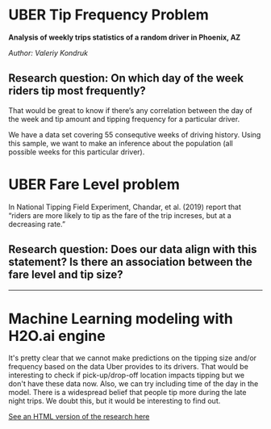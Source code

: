 # UBER Tip Frequency Problem

**Analysis of weekly trips statistics of a random driver in Phoenix, AZ**

*Author: Valeriy Kondruk*

## Research question: On which day of the week riders tip most frequently?

That would be great to know if there’s any correlation between the day of the week and tip amount and tipping frequency for a particular driver.

We have a data set covering 55 consequtive weeks of driving history. Using this sample, we want to make an inference about the population (all possible weeks for this particular driver).

# UBER Fare Level problem

In National Tipping Field Experiment, Chandar, et al. (2019) report that “riders are more likely to tip as the fare of the trip increses, but at a decreasing rate.”

## Research question: Does our data align with this statement? Is there an association between the fare level and tip size?  

----------------------------

# Machine Learning modeling with H2O.ai engine

It's pretty clear that we cannot make predictions on the tipping size and/or frequency based on the data Uber provides to its drivers. That would be interesting to check if pick-up/drop-off location impacts tipping but we don't have these data now. Also, we can try including time of the day in the model. There is a widespread belief that people tip more during the late night trips. We doubt this, but it would be interesting to find out.
  
[See an HTML version of the research here](http://vkjet.github.io/UBER/uber.html)
